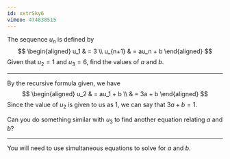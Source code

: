 ```yaml
---
id: xxtrSky6
vimeo: 474838515
---
```


The sequence $u_n$ is defined by
$$
\begin{aligned}
u_1 & = 3 \\
u_{n+1} & = au_n + b
\end{aligned}
$$
Given that $u_2 = 1$ and $u_3 = 6,$ find the values of $a$ and $b.$

---

By the recursive formula given, we have
$$
\begin{aligned}
u_2 & = au_1 + b \\
& = 3a + b
\end{aligned}
$$
Since the value of $u_2$ is given to us as $1,$ we can say that $3a + b = 1.$

Can you do something similar with $u_3$ to find another equation relating $a$ and $b$?

---

You will need to use simultaneous equations to solve for $a$ and $b.$
